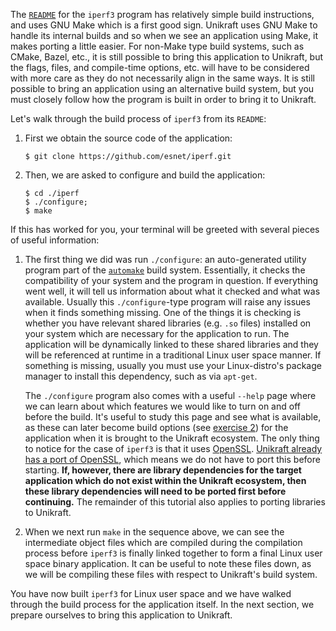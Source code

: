 The [`README`](https://github.com/esnet/iperf/blob/master/README.md) for the `iperf3` program has relatively simple build instructions, and uses GNU Make which is a first good sign.
Unikraft uses GNU Make to handle its internal builds and so when we see an application using Make, it makes porting a little easier.
For non-Make type build systems, such as CMake, Bazel, etc., it is still possible to bring this application to Unikraft, but the flags, files, and compile-time options, etc. will have to be considered with more care as they do not necessarily align in the same ways.
It is still possible to bring an application using an alternative build system, but you must closely follow how the program is built in order to bring it to Unikraft.

Let's walk through the build process of `iperf3` from its `README`:

1. First we obtain the source code of the application:

   ```console
   $ git clone https://github.com/esnet/iperf.git
   ```

1. Then, we are asked to configure and build the application:

   ```console
   $ cd ./iperf
   $ ./configure;
   $ make
   ```

If this has worked for you, your terminal will be greeted with several pieces of useful information:

1. The first thing we did was run `./configure`: an auto-generated utility program part of the [`automake`](https://www.gnu.org/software/automake/) build system.
   Essentially, it checks the compatibility of your system and the program in question.
   If everything went well, it will tell us information about what it checked and what was available.
   Usually this `./configure`-type program will raise any issues when it finds something missing.
   One of the things it is checking is whether you have relevant shared libraries (e.g. `.so` files) installed on your system which are necessary for the application to run.
   The application will be dynamically linked to these shared libraries and they will be referenced at runtime in a traditional Linux user space manner.
   If something is missing, usually you must use your Linux-distro's package manager to install this dependency, such as via `apt-get`.

   The `./configure` program also comes with a useful `--help` page where we can learn about which features we would like to turn on and off before the build.
   It's useful to study this page and see what is available, as these can later become build options (see [exercise 2](/community/hackathons/sessions/basic-app-porting#02-add-fortunes-to-unikrafts-boot-sequence)) for the application when it is brought to the Unikraft ecosystem.
   The only thing to notice for the case of `iperf3` is that it uses [OpenSSL](https://www.openssl.org).
   [Unikraft already has a port of OpenSSL](https://github.com/unikraft/lib-openssl), which means we do not have to port this before starting.
   **If, however, there are library dependencies for the target application which do not exist within the Unikraft ecosystem, then these library dependencies will need to be ported first before continuing.**
   The remainder of this tutorial also applies to porting libraries to Unikraft.

1. When we next run `make` in the sequence above, we can see the intermediate object files which are compiled during the compilation process before `iperf3` is finally linked together to form a final Linux user space binary application.
   It can be useful to note these files down, as we will be compiling these files with respect to Unikraft's build system.

You have now built `iperf3` for Linux user space and we have walked through the build process for the application itself.
In the next section, we prepare ourselves to bring this application to Unikraft.
